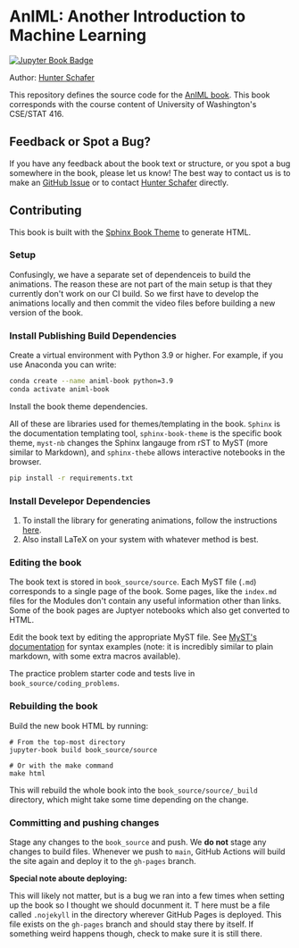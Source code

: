 # AnIML: Another Introduction to Machine Learning

[![Jupyter Book Badge](https://jupyterbook.org/badge.svg)](https://hschafer.github.io/AnIML/)

Author: [Hunter Schafer](https://homes.cs.washington.edu/~hschafer/)

This repository defines the source code for the [AnIML book](https://hschafer.github.io/AnIML/). This book corresponds with the course content of University of Washington's CSE/STAT 416.

## Feedback or Spot a Bug?

If you have any feedback about the book text or structure, or you spot a bug somewhere in the book, please let us know! The best way to contact us
is to make an [GitHub Issue](https://github.com/hschafer/Intro-ML/issues) or to contact [Hunter Schafer](https://homes.cs.washington.edu/~hschafer/) directly.

## Contributing

This book is built with the [Sphinx Book Theme](https://sphinx-book-theme.readthedocs.io/en/latest/index.html) to generate HTML.

### Setup

Confusingly, we have a separate set of dependenceis to build the animations. The reason these are not part of the main setup is that they currently don't work on our CI build. So we first have to develop the animations locally and then commit the video files before building a new version of the book.

### Install Publishing Build Dependencies

Create a virtual environment with Python 3.9 or higher. For example, if you use Anaconda you can write:

```bash
conda create --name animl-book python=3.9
conda activate animl-book
```

Install the book theme dependencies. 

All of these are libraries used for themes/templating in the book. `Sphinx` is the documentation templating tool, `sphinx-book-theme` is the specific book theme, `myst-nb` changes the Sphinx langauge from rST to MyST (more similar to Markdown), and `sphinx-thebe` allows interactive notebooks in the browser. 

```bash
pip install -r requirements.txt
```

### Install Develepor Dependencies

1. To install the library for generating animations, follow the instructions [here](https://docs.manim.community/en/stable/installation.html).
2. Also install LaTeX on your system with whatever method is best.

### Editing the book

The book text is stored in `book_source/source`. Each MyST file (`.md`) corresponds to a single page of the book. Some pages, like the `index.md` files for the Modules don't contain any useful information other than links. Some of the book pages are Juptyer notebooks which also get converted to HTML.

Edit the book text by editing the appropriate MyST file. See [MyST's documentation](https://myst-parser.readthedocs.io/en/latest/) for syntax examples (note: it is incredibly similar to plain markdown, with some extra macros available).

The practice problem starter code and tests live in `book_source/coding_problems`.

### Rebuilding the book

Build the new book HTML by running:

```
# From the top-most directory
jupyter-book build book_source/source

# Or with the make command
make html
```

This will rebuild the whole book into the `book_source/source/_build` directory, which might take some time depending on the change.

### Committing and pushing changes

Stage any changes to the `book_source` and push. We **do not** stage any changes to build files. Whenever we push to `main`,
GitHub Actions will build the site again and deploy it to the `gh-pages` branch.

**Special note aboute deploying:**

This will likely not matter, but is a bug we ran into a few times when setting up the book so I thought we should docunment it. T
here must be a file called `.nojekyll` in the directory wherever GitHub Pages is deployed. This file exists on the `gh-pages` branch
and should stay there by itself. If something weird happens though, check to make sure it is still there.
